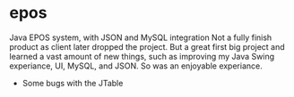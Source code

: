 # epos
Java EPOS system, with JSON and MySQL integration
Not a fully finish product as client later dropped the project.
But a great first big project and learned a vast amount of new things, such as improving my Java Swing experiance, UI, MySQL, and JSON.
So was an enjoyable experiance.

- Some bugs with the JTable
